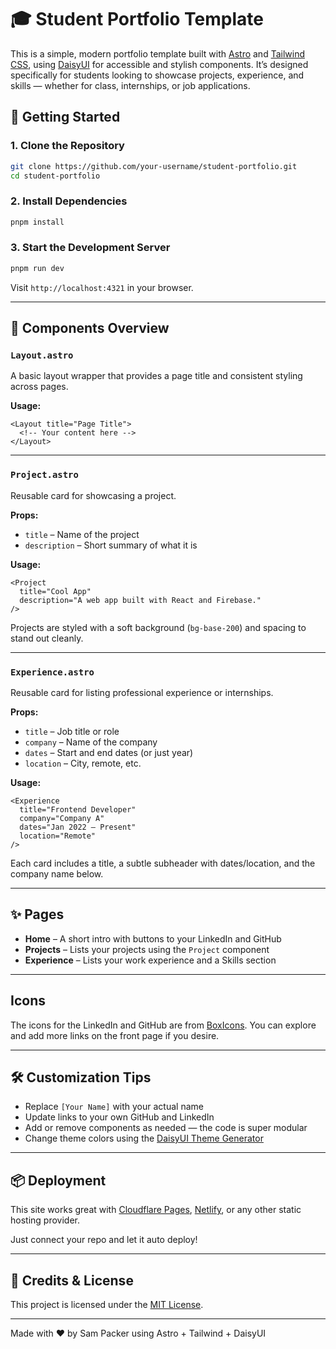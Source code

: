 # 🎓 Student Portfolio Template

This is a simple, modern portfolio template built with [Astro](https://astro.build/)
and [Tailwind CSS](https://tailwindcss.com/), using [DaisyUI](https://daisyui.com/) for accessible and stylish
components. It’s designed specifically for students looking to showcase projects, experience, and skills — whether for
class, internships, or job applications.

## 🚀 Getting Started

### 1. Clone the Repository

```bash
git clone https://github.com/your-username/student-portfolio.git
cd student-portfolio
```

### 2. Install Dependencies

```bash
pnpm install
```

### 3. Start the Development Server

```bash
pnpm run dev
```

Visit `http://localhost:4321` in your browser.

---

## 🧩 Components Overview

### `Layout.astro`

A basic layout wrapper that provides a page title and consistent styling across pages.

**Usage:**

```astro
<Layout title="Page Title">
  <!-- Your content here -->
</Layout>
```

---

### `Project.astro`

Reusable card for showcasing a project.

**Props:**

- `title` – Name of the project
- `description` – Short summary of what it is

**Usage:**

```astro
<Project 
  title="Cool App" 
  description="A web app built with React and Firebase." 
/>
```

Projects are styled with a soft background (`bg-base-200`) and spacing to stand out cleanly.

---

### `Experience.astro`

Reusable card for listing professional experience or internships.

**Props:**

- `title` – Job title or role
- `company` – Name of the company
- `dates` – Start and end dates (or just year)
- `location` – City, remote, etc.

**Usage:**

```astro
<Experience 
  title="Frontend Developer" 
  company="Company A" 
  dates="Jan 2022 – Present" 
  location="Remote" 
/>
```

Each card includes a title, a subtle subheader with dates/location, and the company name below.

---

## ✨ Pages

- **Home** – A short intro with buttons to your LinkedIn and GitHub
- **Projects** – Lists your projects using the `Project` component
- **Experience** – Lists your work experience and a Skills section

---

## Icons

The icons for the LinkedIn and GitHub are from [BoxIcons](https://boxicons.com/). You can explore and add more links on
the front page if you desire.

---

## 🛠 Customization Tips

- Replace `[Your Name]` with your actual name
- Update links to your own GitHub and LinkedIn
- Add or remove components as needed — the code is super modular
- Change theme colors using the [DaisyUI Theme Generator](https://daisyui.com/theme-generator/)

---

## 📦 Deployment

This site works great with [Cloudflare Pages](https://cloudflare.com/), [Netlify](https://www.netlify.com/), or any
other static hosting provider.

Just connect your repo and let it auto deploy!

---

## 🙌 Credits & License

This project is licensed under the [MIT License](LICENSE.md).

---
Made with ❤️ by Sam Packer using Astro + Tailwind + DaisyUI